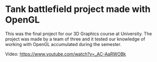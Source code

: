 # Tank battlefield project made with OpenGL
This was the final project for our 3D Graphics course at University. The project was made by a team of three and it tested our knowledge of working with OpenGL accumulated during the semester. 

Video: https://www.youtube.com/watch?v=_AC-AaRWOBk
